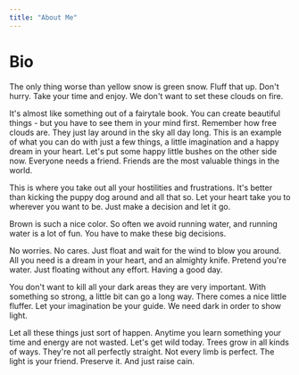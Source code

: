 ```yaml
---
title: "About Me"
---
```


# Bio

The only thing worse than yellow snow is green snow. Fluff that up. Don't hurry. Take your time and enjoy. We don't want to set these clouds on fire.

It's almost like something out of a fairytale book. You can create beautiful things - but you have to see them in your mind first. Remember how free clouds are. They just lay around in the sky all day long. This is an example of what you can do with just a few things, a little imagination and a happy dream in your heart. Let's put some happy little bushes on the other side now. Everyone needs a friend. Friends are the most valuable things in the world.

This is where you take out all your hostilities and frustrations. It's better than kicking the puppy dog around and all that so. Let your heart take you to wherever you want to be. Just make a decision and let it go.

Brown is such a nice color. So often we avoid running water, and running water is a lot of fun. You have to make these big decisions.

No worries. No cares. Just float and wait for the wind to blow you around. All you need is a dream in your heart, and an almighty knife. Pretend you're water. Just floating without any effort. Having a good day.

You don't want to kill all your dark areas they are very important. With something so strong, a little bit can go a long way. There comes a nice little fluffer. Let your imagination be your guide. We need dark in order to show light.

Let all these things just sort of happen. Anytime you learn something your time and energy are not wasted. Let's get wild today. Trees grow in all kinds of ways. They're not all perfectly straight. Not every limb is perfect. The light is your friend. Preserve it. And just raise cain.
